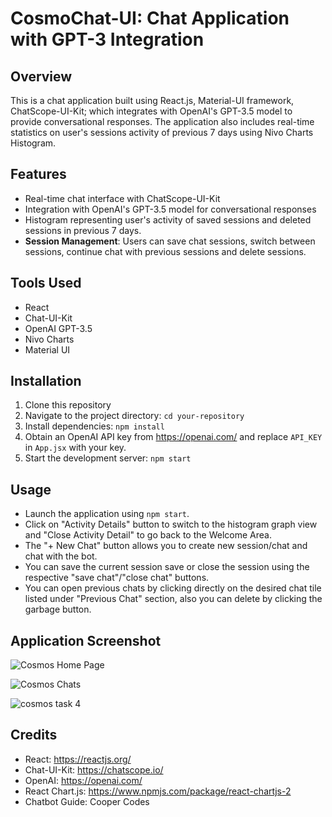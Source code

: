 # CosmoChat-UI: Chat Application with GPT-3 Integration

## Overview
This is a chat application built using React.js, Material-UI framework, ChatScope-UI-Kit; which integrates with OpenAI's GPT-3.5 model to provide conversational responses. The application also includes real-time statistics on user's sessions activity of previous 7 days using Nivo Charts Histogram.

## Features
- Real-time chat interface with ChatScope-UI-Kit 
- Integration with OpenAI's GPT-3.5 model for conversational responses 
- Histogram representing user's activity of saved sessions and deleted sessions in previous 7 days. 
- **Session Management**: Users can save chat sessions, switch between sessions, continue chat with previous sessions and delete sessions.

## Tools Used
- React
- Chat-UI-Kit
- OpenAI GPT-3.5
- Nivo Charts
- Material UI

## Installation
1. Clone this repository
2. Navigate to the project directory: `cd your-repository`
3. Install dependencies: `npm install`
4. Obtain an OpenAI API key from https://openai.com/ and replace `API_KEY` in `App.jsx` with your key.
5. Start the development server: `npm start`

## Usage
- Launch the application using `npm start`.
- Click on "Activity Details" button to switch to the histogram graph view and "Close Activity Detail" to go back to the Welcome Area. 
- The "+ New Chat" button allows you to create new session/chat and chat with the bot. 
- You can save the current session save or close the session using the respective "save chat"/"close chat" buttons. 
- You can open previous chats by clicking directly on the desired chat tile listed under "Previous Chat" section, also you can delete by clicking the garbage button.

## Application Screenshot

![Cosmos Home Page](https://github.com/tejpatel107/cosmoschat-ui/assets/80436379/ed715278-c44b-4452-a079-48e749d6e911)

![Cosmos Chats](https://github.com/tejpatel107/cosmoschat-ui/assets/80436379/586384b0-7691-40ef-8bd2-c6136f0f5776)

![cosmos task 4](https://github.com/tejpatel107/cosmoschat-ui/assets/80436379/41c7081a-77a5-4511-b4d7-a2fa77b303f5)

## Credits
- React: https://reactjs.org/
- Chat-UI-Kit: https://chatscope.io/
- OpenAI: https://openai.com/
- React Chart.js: https://www.npmjs.com/package/react-chartjs-2
- Chatbot Guide: Cooper Codes
